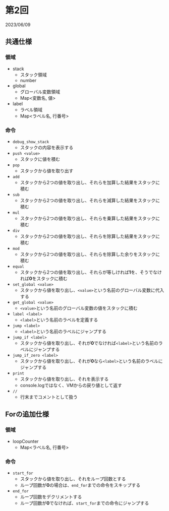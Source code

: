 # 第2回

2023/06/09

## 共通仕様

### 領域

- stack
  - スタック領域
  - number
- global
  - グローバル変数領域
  - Map<変数名, 値>
- label
  - ラベル領域
  - Map<ラベル名, 行番号>

### 命令

- `debug_show_stack`
  - スタックの内容を表示する
- `push <value>`
  - スタックに値を積む
- `pop`
  - スタックから値を取り出す
- `add`
  - スタックから2つの値を取り出し、それらを加算した結果をスタックに積む
- `sub`
  - スタックから2つの値を取り出し、それらを減算した結果をスタックに積む
- `mul`
  - スタックから2つの値を取り出し、それらを乗算した結果をスタックに積む
- `div`
  - スタックから2つの値を取り出し、それらを除算した結果をスタックに積む
- `mod`
  - スタックから2つの値を取り出し、それらを除算した余りをスタックに積む
- `equal`
  - スタックから2つの値を取り出し、それらが等しければ**1**を、そうでなければ**0**をスタックに積む
- `set_global <value>`
  - スタックから値を取り出し、`<value>`という名前のグローバル変数に代入する
- `get_global <value>`
  - `<value>`という名前のグローバル変数の値をスタックに積む
- `label <label>`
  - `<label>`という名前のラベルを定義する
- `jump <label>`
  - `<label>`という名前のラベルにジャンプする
- `jump_if <label>`
  - スタックから値を取り出し、それが**0**でなければ`<label>`という名前のラベルにジャンプする
- `jump_if_zero <label>`
  - スタックから値を取り出し、それが**0**なら`<label>`という名前のラベルにジャンプする
- `print`
  - スタックから値を取り出し、それを表示する
  - console.logではなく、VMからの戻り値として返す
- `//`
  - 行末までコメントとして扱う

## Forの追加仕様

### 領域

- loopCounter
  - Map<ラベル名, 行番号>

### 命令

- `start_for`
  - スタックから値を取り出し、それをループ回数とする
  - ループ回数が**0**の場合は、`end_for`までの命令をスキップする
- `end_for`
  - ループ回数をデクリメントする
  - ループ回数が**0**でなければ、`start_for`までの命令にジャンプする